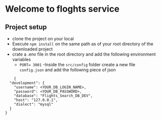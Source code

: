 # Welcome to floghts service

## Project setup

- clone the project on your local
- Execute `npm install` on the same path as of your root directory of the downloaded project
- crate a .env file in the root directory and add the following environment variables
    -  `PORT= 3001`
-Inside the `src/config` folder create a new file  `config.json` and add the following piece of json

```
    {
  "development": {
    "username": <YOUR_DB_LOGIN_NAME>,
    "password": <YOUR_DB_PASSWORD>,
    "database": "Flights_Search_DB_DEV",
    "host": "127.0.0.1",
    "dialect": "mysql"
  }
}
```